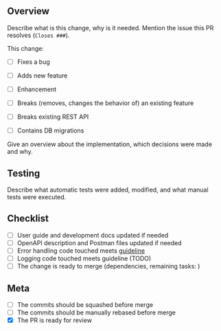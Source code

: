 ## Overview

Describe what is this change, why is it needed. Mention the issue this PR resolves (`Closes ###`).

This change:

- [ ] Fixes a bug
- [ ] Adds new feature
- [ ] Enhancement
- [ ] Breaks (removes, changes the behavior of) an existing feature
- [ ] Breaks existing REST API
- [ ] Contains DB migrations


Give an overview about the implementation, which decisions were made and why.

## Testing

Describe what automatic tests were added, modified, and what manual tests were executed.

## Checklist

- [ ] User guide and development docs updated if needed
- [ ] OpenAPI description and Postman files updated if needed
- [ ] Error handling code touched meets [guideline](/docs/error-handling-guide.md)
- [ ] Logging code touched meets guideline (TODO)
- [ ] The change is ready to merge (dependencies, remaining tasks: )

## Meta

- [ ] The commits should be squashed before merge
- [ ] The commits should be manually rebased before merge
- [x] The PR is ready for review
